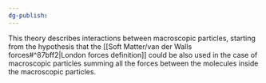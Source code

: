 ```yaml
---
dg-publish:
---
```

This theory describes interactions between macroscopic particles, starting from the hypothesis that the [[Soft Matter/van der Walls forces#^87bff2|London forces definition]] could be also used in the case of macroscopic particles summing all the forces between the molecules inside the macroscopic particles.